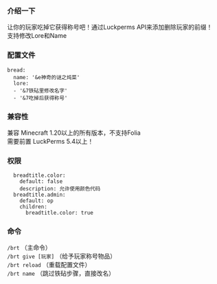 ### 介绍一下

让你的玩家吃掉它获得称号吧！通过Luckperms API来添加删除玩家的前缀！\
支持修改Lore和Name

### 配置文件

```
bread:
  name: '&e神奇的谜之炖菜'
  lore:
  - '&7铁砧里修改名字'
  - '&7吃掉后获得称号'
```

### 兼容性

 兼容 Minecraft 1.20以上的所有版本，不支持Folia\
 需要前置 LuckPerms 5.4以上！

### 权限

```
  breadtitle.color:
    default: false
    description: 允许使用颜色代码
  breadtitle.admin:
    default: op
    children:
      breadtitle.color: true
```
### 命令

`/brt` （主命令）\
`/brt give [玩家]` （给予玩家称号物品）\
`/brt reload` （重载配置文件）\
`/brt name` （跳过铁砧步骤，直接改名）
